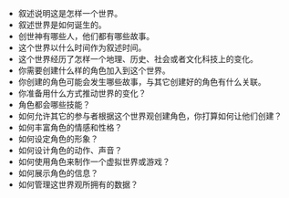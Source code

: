 ﻿* 叙述说明这是怎样一个世界。
* 叙述世界是如何诞生的。
* 创世神有哪些人，他们都有哪些故事。
* 这个世界以什么时间作为叙述时间。
* 这个世界经历了怎样一个地理、历史、社会或者文化科技上的变化。
* 你需要创建什么样的角色加入到这个世界。
* 你创建的角色可能会发生哪些故事，与其它创建好的角色有什么关联。
* 你准备用什么方式推动世界的变化？
* 角色都会哪些技能？
* 如何允许其它的参与者根据这个世界观创建角色，你打算如何让他们创建？
* 如何丰富角色的情感和性格？
* 如何设定角色的形象？
* 如何设计角色的动作、声音？
* 如何使用角色来制作一个虚拟世界或游戏？
* 如何展示角色的信息？
* 如何管理这世界观所拥有的数据？